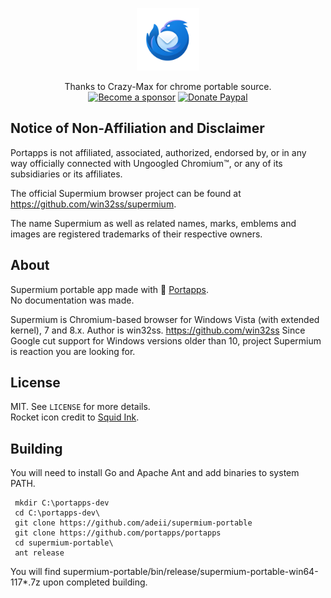 <p align="center"><a href="https://github.com/win32ss/supermium" target="_blank"><img width="100" src="https://github.com/adeii/supermium-portable/blob/master/res/papp.png"></a></p>

<p align="center">
Thanks to Crazy-Max for chrome portable source.
  <br /><a href="https://github.com/sponsors/crazy-max"><img src="https://img.shields.io/badge/sponsor-crazy--max-181717.svg?logo=github&style=flat-square" alt="Become a sponsor"></a>
  <a href="https://www.paypal.me/crazyws"><img src="https://img.shields.io/badge/donate-paypal-00457c.svg?logo=paypal&style=flat-square" alt="Donate Paypal"></a>
</p>

## Notice of Non-Affiliation and Disclaimer

Portapps is not affiliated, associated, authorized, endorsed by, or in any way officially connected with Ungoogled Chromium™, or any of its subsidiaries or its affiliates.

The official Supermium browser project can be found at https://github.com/win32ss/supermium.

The name Supermium as well as related names, marks, emblems and images are registered trademarks of their respective owners.

## About

Supermium portable app made with 🚀 [Portapps](https://github.com/portapps).<br />
No documentation was made. 

Supermium is Chromium-based browser for Windows Vista (with extended kernel), 7 and 8.x.
Author is win32ss. https://github.com/win32ss
Since Google cut support for Windows versions older than 10, project Supermium is reaction you are looking for. 

## License

MIT. See `LICENSE` for more details.<br />
Rocket icon credit to [Squid Ink](http://thesquid.ink).

## Building

You will need to install Go and Apache Ant and add binaries to system PATH.

     mkdir C:\portapps-dev
     cd C:\portapps-dev\
     git clone https://github.com/adeii/supermium-portable
     git clone https://github.com/portapps/portapps
     cd supermium-portable\
     ant release

You will find supermium-portable/bin/release/supermium-portable-win64-117*.7z upon completed building.
